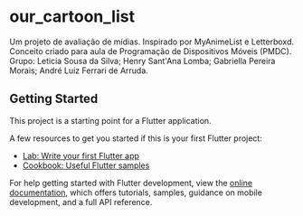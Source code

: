 # our_cartoon_list

Um projeto de avaliação de mídias.
Inspirado por MyAnimeList e Letterboxd.
Conceito criado para aula de Programação de Dispositivos Móveis (PMDC).
Grupo: Leticia Sousa da Silva; Henry Sant'Ana Lomba; Gabriella Pereira Morais; André Luiz Ferrari de Arruda.


## Getting Started

This project is a starting point for a Flutter application.

A few resources to get you started if this is your first Flutter project:

- [Lab: Write your first Flutter app](https://docs.flutter.dev/get-started/codelab)
- [Cookbook: Useful Flutter samples](https://docs.flutter.dev/cookbook)

For help getting started with Flutter development, view the
[online documentation](https://docs.flutter.dev/), which offers tutorials,
samples, guidance on mobile development, and a full API reference.
